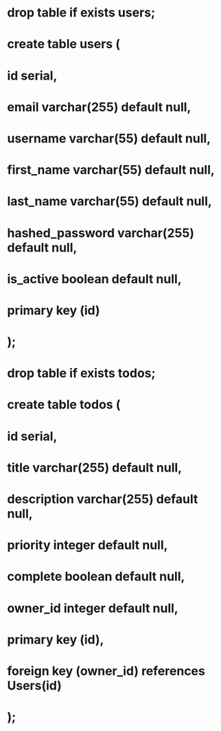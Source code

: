 #
# drop table if exists users;
#
# create table users (
# 	id serial,
# 	email varchar(255) default null,
# 	username varchar(55) default null,
# 	first_name varchar(55) default null,
# 	last_name varchar(55) default null,
# 	hashed_password varchar(255) default null,
# 	is_active boolean default null,
# 	primary key (id)
# );
#
# drop table if exists todos;
#
# create table todos (
# 	id serial,
# 	title varchar(255) default null,
# 	description varchar(255) default null,
# 	priority integer default null,
# 	complete boolean default null,
# 	owner_id integer default null,
# 	primary key (id),
# 	foreign key (owner_id) references Users(id)
# );